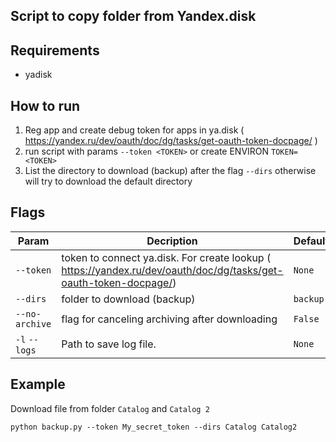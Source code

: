 Script to copy folder from Yandex.disk
---------

Requirements
--------
* yadisk

How to run
-----------
1. Reg app and create debug token for apps in ya.disk ( https://yandex.ru/dev/oauth/doc/dg/tasks/get-oauth-token-docpage/ ) 
1. run script with params `--token <TOKEN>` or create ENVIRON `TOKEN=<TOKEN>`
1. List the directory to download (backup) after the flag `--dirs` otherwise will try to download the default directory 

Flags
--------
|Param|Decription|Default|
|-----|---------|-------|
| `--token`| token to connect ya.disk. For create lookup ( https://yandex.ru/dev/oauth/doc/dg/tasks/get-oauth-token-docpage/) | `None`
|`--dirs`  | folder to download (backup) | `backup`
|`--no-archive` | flag for canceling archiving after downloading | `False`
|`-l` `--logs`| Path to save log file. | `None`


Example
------------
Download file from folder `Catalog` and `Catalog 2` 
```
python backup.py --token My_secret_token --dirs Catalog Catalog2
```